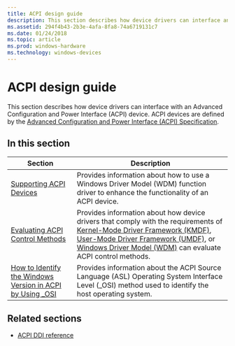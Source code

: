 ```yaml
---
title: ACPI design guide
description: This section describes how device drivers can interface an Advanced Configuration and Power Interface (ACPI) device. ACPI devices are defined by the Advanced Configuration and Power Interface (ACPI) Specification.
ms.assetid: 294f4b43-2b3e-4afa-8fa8-74a6719131c7
ms.date: 01/24/2018
ms.topic: article
ms.prod: windows-hardware
ms.technology: windows-devices
---
```


# ACPI design guide

This section describes how device drivers can interface with an Advanced Configuration and Power Interface (ACPI) device. 
ACPI devices are defined by the [Advanced Configuration and Power Interface (ACPI) Specification](https://go.microsoft.com/fwlink/p/?linkid=866846).

## In this section

| Section | Description |
| --- | --- |
| [Supporting ACPI Devices](supporting-acpi-devices.md) | Provides information about how to use a Windows Driver Model (WDM) function driver to enhance the functionality of an ACPI device. |
| [Evaluating ACPI Control Methods](evaluating-acpi-control-methods.md) | Provides information about how device drivers that comply with the requirements of [Kernel-Mode Driver Framework (KMDF)](https://docs.microsoft.com/windows-hardware/drivers/kernel), [User-Mode Driver Framework (UMDF)](https://docs.microsoft.com/windows-hardware/drivers/wdf/getting-started-with-umdf-version-2), or [Windows Driver Model (WDM)](https://docs.microsoft.com/windows-hardware/drivers/kernel/windows-driver-model) can evaluate ACPI control methods. |
| [How to Identify the Windows Version in ACPI by Using _OSI](winacpi-osi.md) | Provides information about the ACPI Source Language (ASL) Operating System Interface Level (\_OSI) method used to identify the host operating system. |

## Related sections

- [ACPI DDI reference](https://docs.microsoft.com/windows-hardware/drivers/ddi/content/_acpi)
